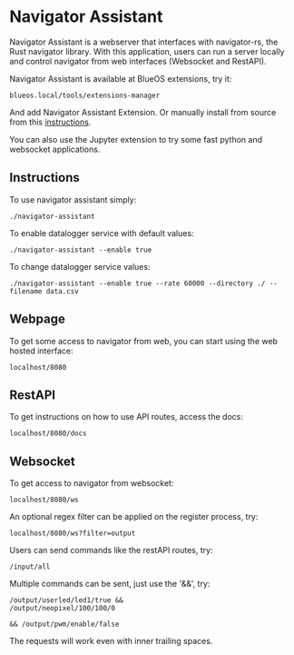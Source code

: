 # Navigator Assistant

Navigator Assistant is a webserver that interfaces with navigator-rs, the Rust navigator library.
With this application, users can run a server locally and control navigator from web interfaces (Websocket and RestAPI).

Navigator Assistant is available at BlueOS extensions, try it:
```
blueos.local/tools/extensions-manager
```
And add Navigator Assistant Extension. Or manually install from source from this [instructions].

You can also use the Jupyter extension to try some fast python and websocket applications.

[instructions]: https://github.com/RaulTrombin/blueos-navigator-assitant
## Instructions

To use navigator assistant simply:
```
./navigator-assistant
```

To enable datalogger service with default values:
```
./navigator-assistant --enable true
```

To change datalogger service values:
```
./navigator-assistant --enable true --rate 60000 --directory ./ --filename data.csv
```

## Webpage

To get some access to navigator from web, you can start using the web hosted interface:
```
localhost/8080
```

## RestAPI

To get instructions on how to use API routes, access the docs:
```
localhost/8080/docs
```

## Websocket

To get access to navigator from websocket:
```
localhost/8080/ws
```
An optional regex filter can be applied on the register process, try:
```
localhost/8080/ws?filter=output
```
Users can send commands like the restAPI routes, try:
```
/input/all
```
Multiple commands can be sent, just use the '&&', try:
```
/output/userled/led1/true &&
/output/neopixel/100/100/0

&& /output/pwm/enable/false
```
The requests will work even with inner trailing spaces.
